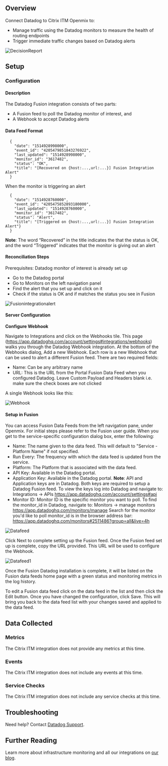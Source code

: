 ## Overview

Connect Datadog to Citrix ITM Openmix to:
* Manage traffic using the Datadog monitors to measure the health of routing endpoints
* Trigger immediate traffic changes based on Datadog alerts

![DecisionReport](https://raw.githubusercontent.com/sudhirpatamsetti/CitrixITM/master/images/DecisionReport.png)

## Setup

### Configuration

#### Description

The Datadog Fusion integration consists of two parts: 
* A Fusion feed to poll the Datadog monitor of interest, and 
* A Webhook to accept Datadog alerts

#### Data Feed Format
```
  {
    "date": "1514928998000",
    "event_id": "4205479851843276922",
    "last_updated": "1514928998000",
    "monitor_id": "3617482",
    "status": "OK",
    "title": "[Recovered on {host:...,url:...}] Fusion Integration Alert"
  }
```
When the monitor is triggering an alert
```
  {
    "date": "1514928760000",
    "event_id": "4205475852893180000",
    "last_updated": "1514928760000",
    "monitor_id": "3617482",
    "status": "Alert",
    "title": "[Triggered on {host:...,url:...}] Fusion Integration Alert"}
  }
  ```
**Note**: The word “Recovered” in the title indicates the that the status is OK, and the word “Triggered” indicates that the monitor is giving out an alert

#### Reconciliation Steps
				
Prerequisites: Datadog monitor of interest is already set up
					
* Go to the Datadog portal			
* Go to Monitors on the left navigation panel				
* Find the alert that you set up and click on it					
* Check if the status is OK and if matches the status you see in Fusion

![Fusionintegrationalert](https://raw.githubusercontent.com/sudhirpatamsetti/CitrixITM/master/images/Fusionintegrationalert.png)

#### Server Configuration
	
**Configure Webhook**
		
Navigate to Integrations and click on the Webhooks tile. This page (https://app.datadoghq.com/account/settings#integrations/webhooks) walks you through the Datadog Webhook integration.
At the bottom of the Webhooks dialog, Add a new Webhook.  Each row is a new Webhook that can be used to alert a different Fusion feed.  There are two required fields:

* Name: Can be any arbitrary name	
* URL: This is the URL from the Portal Fusion Data Feed when you configured Datadog. Leave Custom Payload and Headers blank i.e. make sure the check boxes are not clicked

A single Webhook looks like this:

![Webhook](https://raw.githubusercontent.com/sudhirpatamsetti/CitrixITM/master/images/Webhook.png)

#### Setup in Fusion
				
You can access Fusion Data Feeds from the left navigation pane, under Openmix. For initial steps please refer to the Fusion user guide.
When you get to the service-specific configuration dialog box, enter the following:	

* Name: The name given to the data feed. This will default to "Service - Platform Name" if not specified.
* Run Every: The frequency with which the data feed is updated from the service.	
* Platform: The Platform that is associated with the data feed.
* API Key: Available in the Datadog portal.
* Application Key: Available in the Datadog portal.
**Note**: API and Application keys are in Datadog. Both keys are required to setup a Datadog Fusion feed.  To view the keys log into Datadog and navigate to:
				 Integrations -> APIs https://app.datadoghq.com/account/settings#api
* Monitor ID:  Monitor ID is the specific monitor you want to poll. 
To find the monitor_id in Datadog, navigate to:
                                 Monitors -> manage monitors https://app.datadoghq.com/monitors/manage
Search for the monitor you'd like to poll monitor_id is in the browser address bar:
				 https://app.datadoghq.com/monitors#2511486?group=all&live=4h

![Datafeed](https://raw.githubusercontent.com/sudhirpatamsetti/CitrixITM/master/images/Datafeed.png)

Click Next to complete setting up the Fusion feed. Once the Fusion feed set up is complete, copy the URL provided. This URL will be used to configure the Webhook.

![Datafeed1](https://raw.githubusercontent.com/sudhirpatamsetti/CitrixITM/master/images/Datafeed1.png)

Once the Fusion Datadog installation is complete, it will be listed on the Fusion data feeds home page with a green status and monitoring metrics in the log history.

To edit a Fusion data feed click on the data feed in the list and then click the Edit button. Once you have changed the configuration, click Save. This will bring you back to the data feed list with your changes saved and applied to the data feed.

## Data Collected

### Metrics

The Citrix ITM integration does not provide any metrics at this time.

### Events

The Citrix ITM integration does not include any events at this time.

### Service Checks

The Citrix ITM integration does not include any service checks at this time.

## Troubleshooting

Need help? Contact [Datadog Support](http://docs.datadoghq.com/help/).

## Further Reading

Learn more about infrastructure monitoring and all our integrations on [our blog](https://www.datadoghq.com/blog/).
